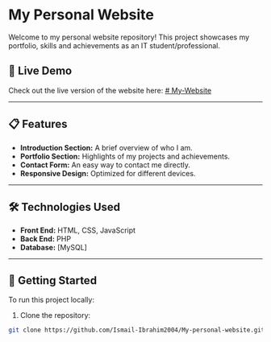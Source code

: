 # My Personal Website

Welcome to my personal website repository! This project showcases my portfolio, skills and achievements as an IT student/professional.

## 🔗 Live Demo
Check out the live version of the website here: [# My-Website](https://ismail-ibrahim2004.github.io/My-personal-website/)

---

## 📋 Features
- **Introduction Section:** A brief overview of who I am.
- **Portfolio Section:** Highlights of my projects and achievements.
- **Contact Form:** An easy way to contact me directly.
- **Responsive Design:** Optimized for different devices.

---

## 🛠️ Technologies Used
- **Front End:** HTML, CSS, JavaScript
- **Back End:** PHP
- **Database:** [MySQL]

---

## 🚀 Getting Started
To run this project locally:
1. Clone the repository:
```bash
git clone https://github.com/Ismail-Ibrahim2004/My-personal-website.git
